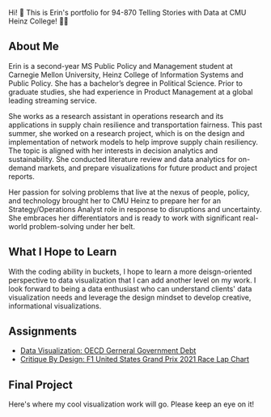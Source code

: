 Hi! 👋 This is Erin's portfolio for 94-870 Telling Stories with Data at CMU Heinz College! 🐕‍🦺

## About Me
Erin is a second-year MS Public Policy and Management student at Carnegie Mellon University, Heinz College of Information Systems and Public Policy. She has a bachelor’s degree in Political Science. Prior to graduate studies, she had experience in Product Management at a global leading streaming service.

She works as a research assistant in operations research and its applications in supply chain resilience and transportation fairness. This past summer, she worked on a research project, which is on the design and implementation of network models to help improve supply chain resiliency. The topic is aligned with her interests in decision analytics and sustainability. She conducted literature review and data analytics for on-demand markets, and prepare visualizations for future product and project reports.

Her passion for solving problems that live at the nexus of people, policy, and technology brought her to CMU Heinz to prepare her for an Strategy/Operations Analyst role in response to disruptions and uncertainty. She embraces her differentiators and is ready to work with significant real-world problem-solving under her belt.

## What I Hope to Learn
With the coding ability in buckets, I hope to learn a more deisgn-oriented perspective to data visualization that I can add another level on my work. I look forward to being a data enthusiast who can understand clients' data visualization needs and leverage the design mindset to develop creative, informational visualizations.

## Assignments
- [Data Visualization: OECD Gerneral Government Debt](https://err1nn.github.io/portfolio/dataviz1)
- [Critique By Design: F1 United States Grand Prix 2021 Race Lap Chart](https://err1nn.github.io/portfolio/critiquebydesign)

## Final Project
Here's where my cool visualization work will go. Please keep an eye on it!
